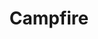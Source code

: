 ---
title: Campfire
tags: ["campfire", "fire", "outdoors", "nature", "flame"]
icon: campfire
svg: '<svg xmlns="http://www.w3.org/2000/svg" width="24" height="24" fill="none" viewBox="0 0 24 24" stroke-width="1.5" stroke-linecap="round" stroke-linejoin="round" stroke="currentColor"><path d="m5.422 20.706 13.156-4.789m0 4.789L5.422 15.917m10.963-4.349A4.751 4.751 0 0 1 12 14.5c-2.623 0-4.75-2.134-4.75-4.767 0-2.632.998-3.709 2.558-6.233 2.923 1.283 2.923 5.133 2.923 5.133s.96-1.856 2.923-2.75c.63 1.86 1.478 3.89.731 5.685"/></svg>'
---